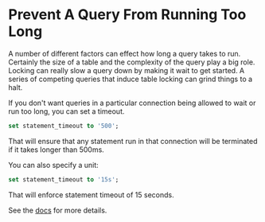 # Prevent A Query From Running Too Long

A number of different factors can effect how long a query takes to run.
Certainly the size of a table and the complexity of the query play a big role.
Locking can really slow a query down by making it wait to get started. A series
of competing queries that induce table locking can grind things to a halt.

If you don't want queries in a particular connection being allowed to wait or
run too long, you can set a timeout.

```sql
set statement_timeout to '500';
```

That will ensure that any statement run in that connection will be terminated
if it takes longer than 500ms.

You can also specify a unit:

```sql
set statement_timeout to '15s';
```

That will enforce statement timeout of 15 seconds.

See the
[docs](https://www.postgresql.org/docs/current/runtime-config-client.html) for
more details.
